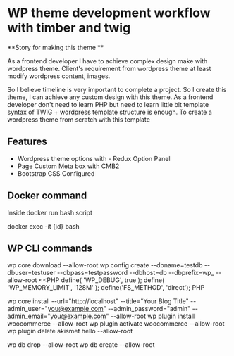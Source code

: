 # WP theme development workflow with timber and twig
**Story for making this theme ** 

As a frontend developer I have to achieve complex design make with wordpress theme. Client's requirement from wordpress 
theme at least modify wordpress content, images. 

So I believe timeline is very important to complete a project. So I create this theme, I can achieve any custom design 
with this theme. As a frontend developer don't need to learn PHP but need to learn little bit template syntax of TWIG + wordpress template structure is enough. To create a wordpress theme from scratch with this template

## Features 
- Wordpress theme options with - Redux Option Panel 
- Page Custom Meta box with CMB2
- Bootstrap CSS Configured 

## Docker command
Inside docker run bash script 

docker exec -it {id} bash 


## WP CLI commands 
wp core download --allow-root
wp config create --dbname=testdb --dbuser=testuser --dbpass=testpassword --dbhost=db --dbprefix=wp_  --allow-root <<PHP
define( 'WP_DEBUG', true );
define( 'WP_MEMORY_LIMIT', '128M' );
define('FS_METHOD', 'direct');
PHP

wp core install  --url="http://localhost" --title="Your Blog Title" --admin_user="you@example.com" --admin_password="admin" --admin_email="you@example.com" --allow-root
wp plugin install woocommerce  --allow-root
wp plugin activate woocommerce  --allow-root
wp plugin delete akismet hello  --allow-root



wp db drop --allow-root
wp db create --allow-root


